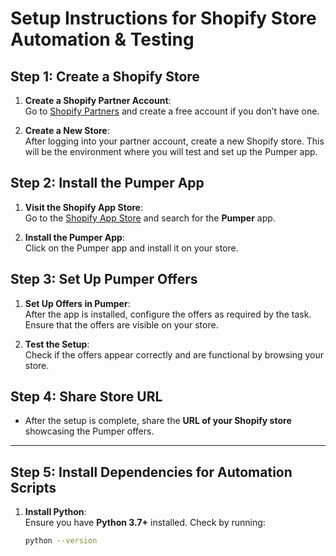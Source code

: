 
# Setup Instructions for Shopify Store Automation & Testing

## Step 1: Create a Shopify Store

1. **Create a Shopify Partner Account**:  
   Go to [Shopify Partners](https://www.shopify.com/partners) and create a free account if you don’t have one.

2. **Create a New Store**:  
   After logging into your partner account, create a new Shopify store. This will be the environment where you will test and set up the Pumper app.

## Step 2: Install the Pumper App

1. **Visit the Shopify App Store**:  
   Go to the [Shopify App Store](https://apps.shopify.com/) and search for the **Pumper** app.

2. **Install the Pumper App**:  
   Click on the Pumper app and install it on your store.

## Step 3: Set Up Pumper Offers

1. **Set Up Offers in Pumper**:  
   After the app is installed, configure the offers as required by the task. Ensure that the offers are visible on your store.

2. **Test the Setup**:  
   Check if the offers appear correctly and are functional by browsing your store.

## Step 4: Share Store URL

- After the setup is complete, share the **URL of your Shopify store** showcasing the Pumper offers.

---

## Step 5: Install Dependencies for Automation Scripts

1. **Install Python**:  
   Ensure you have **Python 3.7+** installed. Check by running:
   ```sh
   python --version
   ```
